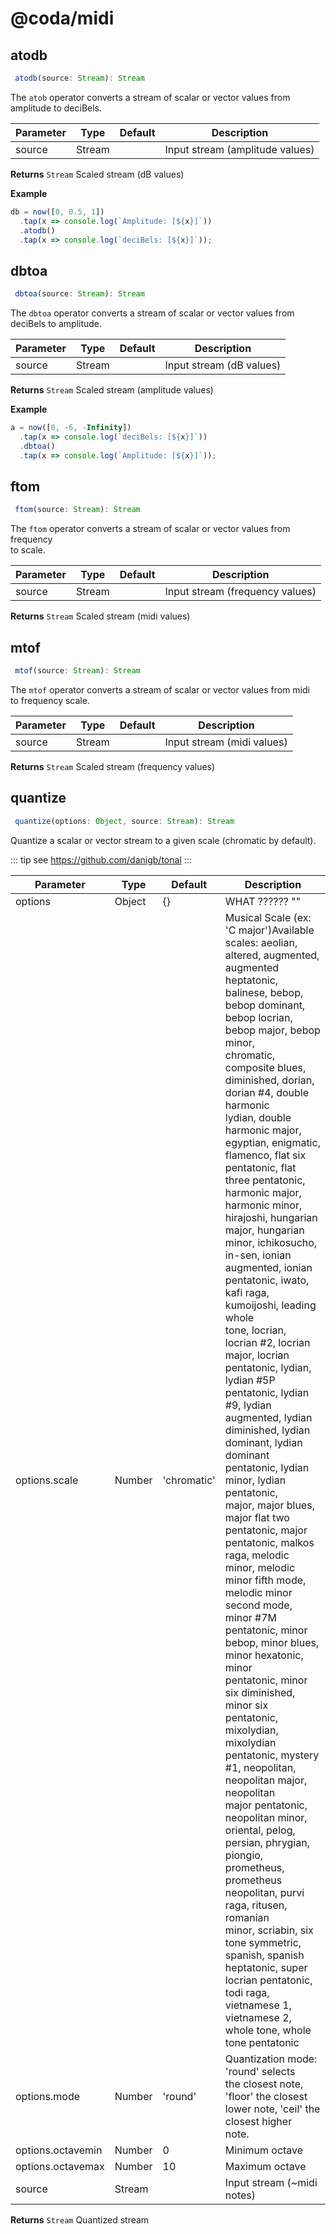 # @coda/midi

## atodb

```ts
 atodb(source: Stream): Stream
```

The `atob` operator converts a stream of scalar or vector values from<br>amplitude to deciBels.

|Parameter|Type|Default|Description|
|---|---|---|---|
|source|Stream||Input stream (amplitude values)|
**Returns** `Stream` Scaled stream (dB values)

**Example**


<CodeExample>

```js
db = now([0, 0.5, 1])
  .tap(x => console.log(`Amplitude: [${x}]`))
  .atodb()
  .tap(x => console.log(`deciBels: [${x}]`));
```

</CodeExample>


## dbtoa

```ts
 dbtoa(source: Stream): Stream
```

The `dbtoa` operator converts a stream of scalar or vector values from<br>deciBels to amplitude.

|Parameter|Type|Default|Description|
|---|---|---|---|
|source|Stream||Input stream (dB values)|
**Returns** `Stream` Scaled stream (amplitude values)

**Example**


<CodeExample>

```js
a = now([0, -6, -Infinity])
  .tap(x => console.log(`deciBels: [${x}]`))
  .dbtoa()
  .tap(x => console.log(`Amplitude: [${x}]`));
```

</CodeExample>


## ftom

```ts
 ftom(source: Stream): Stream
```

The `ftom` operator converts a stream of scalar or vector values from frequency<br>to scale.

|Parameter|Type|Default|Description|
|---|---|---|---|
|source|Stream||Input stream (frequency values)|
**Returns** `Stream` Scaled stream (midi values)


## mtof

```ts
 mtof(source: Stream): Stream
```

The `mtof` operator converts a stream of scalar or vector values from midi<br>to frequency scale.

|Parameter|Type|Default|Description|
|---|---|---|---|
|source|Stream||Input stream (midi values)|
**Returns** `Stream` Scaled stream (frequency values)


## quantize

```ts
 quantize(options: Object, source: Stream): Stream
```

Quantize a scalar or vector stream to a given scale (chromatic by default).

::: tip see
https://github.com/danigb/tonal
:::

|Parameter|Type|Default|Description|
|---|---|---|---|
|options|Object|{}|WHAT ?????? ""|
|options.scale|Number|'chromatic'|Musical Scale (ex: 'C major')Available scales: aeolian, altered, augmented, augmented heptatonic,<br>balinese, bebop, bebop dominant, bebop locrian, bebop major, bebop minor,<br>chromatic, composite blues, diminished, dorian, dorian #4, double harmonic<br>lydian, double harmonic major, egyptian, enigmatic, flamenco, flat six<br>pentatonic, flat three pentatonic, harmonic major, harmonic minor,<br>hirajoshi, hungarian major, hungarian minor, ichikosucho, in-sen, ionian<br>augmented, ionian pentatonic, iwato, kafi raga, kumoijoshi, leading whole<br>tone, locrian, locrian #2, locrian major, locrian pentatonic, lydian,<br>lydian #5P pentatonic, lydian #9, lydian augmented, lydian diminished, lydian<br>dominant, lydian dominant pentatonic, lydian minor, lydian pentatonic,<br>major, major blues, major flat two pentatonic, major pentatonic, malkos<br>raga, melodic minor, melodic minor fifth mode, melodic minor second mode,<br>minor #7M pentatonic, minor bebop, minor blues, minor hexatonic, minor<br>pentatonic, minor six diminished, minor six pentatonic, mixolydian,<br>mixolydian pentatonic, mystery #1, neopolitan, neopolitan major, neopolitan<br>major pentatonic, neopolitan minor, oriental, pelog, persian, phrygian,<br>piongio, prometheus, prometheus neopolitan, purvi raga, ritusen, romanian<br>minor, scriabin, six tone symmetric, spanish, spanish heptatonic, super<br>locrian pentatonic, todi raga, vietnamese 1, vietnamese 2, whole tone, whole<br>tone pentatonic|
|options.mode|Number|'round'|Quantization mode: 'round' selects<br>the closest note, 'floor' the closest lower note, 'ceil' the closest higher<br>note.|
|options.octavemin|Number|0|Minimum octave|
|options.octavemax|Number|10|Maximum octave|
|source|Stream||Input stream (~midi notes)|
**Returns** `Stream` Quantized stream


